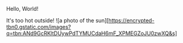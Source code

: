 Hello, World!

It's too hot outside!
![a photo of the sun][https://encrypted-tbn0.gstatic.com/images?q=tbn:ANd9GcRKltDUywPdTYMUCdaH6mF_XPMEGZoJU0zwXQ&s]

